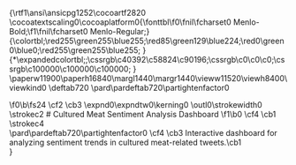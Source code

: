 {\rtf1\ansi\ansicpg1252\cocoartf2820
\cocoatextscaling0\cocoaplatform0{\fonttbl\f0\fnil\fcharset0 Menlo-Bold;\f1\fnil\fcharset0 Menlo-Regular;}
{\colortbl;\red255\green255\blue255;\red85\green129\blue224;\red0\green0\blue0;\red255\green255\blue255;
}
{\*\expandedcolortbl;;\cssrgb\c40392\c58824\c90196;\cssrgb\c0\c0\c0;\cssrgb\c100000\c100000\c100000;
}
\paperw11900\paperh16840\margl1440\margr1440\vieww11520\viewh8400\viewkind0
\deftab720
\pard\pardeftab720\partightenfactor0

\f0\b\fs24 \cf2 \cb3 \expnd0\expndtw0\kerning0
\outl0\strokewidth0 \strokec2 # Cultured Meat Sentiment Analysis Dashboard
\f1\b0 \cf4 \cb1 \strokec4 \
\pard\pardeftab720\partightenfactor0
\cf4 \cb3 Interactive dashboard for analyzing sentiment trends in cultured meat-related tweets.\cb1 \
}